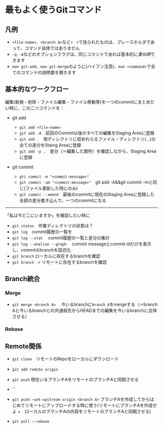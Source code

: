 # 最もよく使うGitコマンド
## 凡例
- `<file-name>`、`<branch A>`など`<　>`で括られたものは、プレースホルダであって、コマンド自体ではありません
- `-p`, `-A`などのオプションフラグは、同じコマンドであれば基本的に*重ね餅*できます
- `man git-add`、`man git-merge`のように(ハイフン注意)、`man <command>`で全てのコマンドの説明書を開きます

## 基本的なワークフロー

編集(新規・削除・ファイル編集・ファイル移動等)を一つのcommitにまとめたい時に、この二つコマンドを：
- git add
  - `git add <file-name>`
  - `git add -A`　前回のCommit以後のすべての編集をStaging Areaに登録
  - `git add .`　現ディレクトリに収めれらるファイル・ディレクトリ(...)の全ての差分をStaing Areaに登録
  - `git add -p .`　差分（＝編集した箇所）を確認しながら、Staging Areaに登録
  
- git commit
  - `gti commit -m "<commit-message>"` 
  - `git commit -am "<commit-message>"`　git add -A&&git commit -mと同じ(ファイル更新した時にのみ)
  - `git commit --amend`　最後のcommitに現在のStaging Areaに登録した全部の差分書き込んで、一つのcommitになる

<hr>

「私は今どこにいますか」を確認したい時に
- `git status`　作業ディレクトリの状態は？
- `git log`　commit履歴の一覧を
- `git log --stat` 　commit履歴の一覧と差分の集計
- `git log --oneline --graph` 　commit messageとcommit idだけを表示し、commitのbranchを図式化
- `git branch` ローカルに存在するbranchを確認
- `git branch -r` リモートに存在するbranchを確認

## Branch統合
### Merge
- `git merge <branch A>`  　今いるbranchに`branch A`をmergeする（＝branch Aと今いるbranchとの共通祖先からHEADまでの編集を今いるbranchに合体させる）

### Rebase

## Remote関係
- `git clone`　リモートのRepoをローカルにダウンロード 
- `git add remote origin`　
- `git push` 現在いるブランチAをリモートのブランチAと同期させる
- ``
- `git push —set-upstream origin <branch A>` ブランチAを作成してからはじめてリモートにアップロードする時に使う(リモートにブランチAを作成せよ +　ローカルのブランチAの内容をリモートのブランチAと同期させる) 

- `git pull —-rebase`
